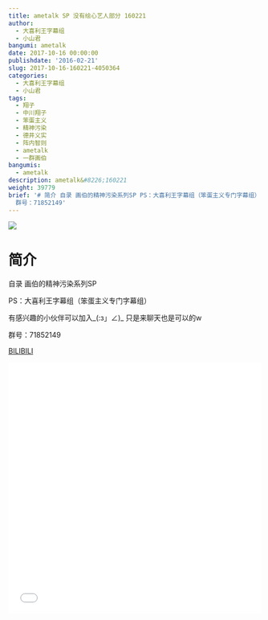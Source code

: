 ```yaml
---
title: ametalk SP 没有绘心艺人部分 160221
author:
  - 大喜利王字幕组
  - 小山君
bangumi: ametalk
date: 2017-10-16 00:00:00
publishdate: '2016-02-21'
slug: 2017-10-16-160221-4050364
categories:
  - 大喜利王字幕组
  - 小山君
tags:
  - 翔子
  - 中川翔子
  - 笨蛋主义
  - 精神污染
  - 德井义实
  - 阵内智则
  - ametalk
  - 一群画伯
bangumis:
  - ametalk
description: ametalk&#8226;160221
weight: 39779
brief: '# 简介 自录 画伯的精神污染系列SP PS：大喜利王字幕组（笨蛋主义专门字幕组） 有感兴趣的小伙伴可以加入_(:з」∠)_ 只是来聊天也是可以的w
  群号：71852149'
---
```


![](https://i.imgur.com/NivbU5Z.jpg)

# 简介  
自录 画伯的精神污染系列SP


PS：大喜利王字幕组（笨蛋主义专门字幕组） 


有感兴趣的小伙伴可以加入_(:з」∠)_  只是来聊天也是可以的w


群号：71852149

  [BILIBILI](https://www.bilibili.com/video/av4050364/)


<div class="vcontainer">  <iframe class='video' src="//www.bilibili.com/blackboard/player.html?aid=4050364" width="100%" height="500" frameborder="0" allowfullscreen="allowfullscreen"></iframe></div>

